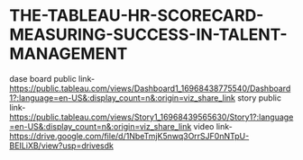 # THE-TABLEAU-HR-SCORECARD-MEASURING-SUCCESS-IN-TALENT-MANAGEMENT
dase board public link-https://public.tableau.com/views/Dashboard1_16968438775540/Dashboard1?:language=en-US&:display_count=n&:origin=viz_share_link
story public link-https://public.tableau.com/views/Story1_16968439565630/Story1?:language=en-US&:display_count=n&:origin=viz_share_link
video link-https://drive.google.com/file/d/1NbeTmjK5nwq3OrrSJF0nNTpU-BEILiXB/view?usp=drivesdk
